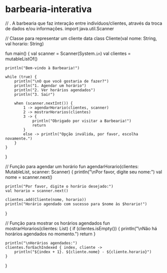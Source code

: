# barbearia-interativa
// . A barbearia que faz interação entre indivíduos/clientes, através da troca de dados e/ou informações.
import java.util.Scanner

// Classe para representar um cliente
data class Cliente(val nome: String, val horario: String)

fun main() {
    val scanner = Scanner(System.`in`)
    val clientes = mutableListOf<Cliente>()

    println("Bem-vindo à Barbearia!")

    while (true) {
        println("\nO que você gostaria de fazer?")
        println("1. Agendar um horário")
        println("2. Ver horários agendados")
        println("3. Sair")

        when (scanner.nextInt()) {
            1 -> agendarHorario(clientes, scanner)
            2 -> mostrarHorarios(clientes)
            3 -> {
                println("Obrigado por visitar a Barbearia!")
                return
            }
            else -> println("Opção inválida, por favor, escolha novamente.")
        }
    }
}

// Função para agendar um horário
fun agendarHorario(clientes: MutableList<Cliente>, scanner: Scanner) {
    println("\nPor favor, digite seu nome:")
    val nome = scanner.next()

    println("Por favor, digite o horário desejado:")
    val horario = scanner.next()

    clientes.add(Cliente(nome, horario))
    println("Horário agendado com sucesso para $nome às $horario!")
}

// Função para mostrar os horários agendados
fun mostrarHorarios(clientes: List<Cliente>) {
    if (clientes.isEmpty()) {
        println("\nNão há horários agendados no momento.")
        return
    }

    println("\nHorários agendados:")
    clientes.forEachIndexed { index, cliente ->
        println("${index + 1}. ${cliente.nome} - ${cliente.horario}")
    }
}

